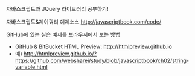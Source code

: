 자바스크립트과 JQuery 라이브러리 공부하기!

자바스크립트&제이쿼리 예제소스
http://javascriptbook.com/code/

GitHub에 있는 실습 예제를 브라우저에서 보는 방법
- GitHub & BitBucket HTML Preview: http://htmlpreview.github.io
- 예) http://htmlpreview.github.io/?https://github.com/websharei/study/blob/javascriptbook/ch02/string-variable.html
